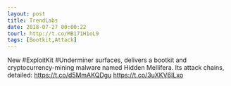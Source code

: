 ```yaml
---
layout: post
title: TrendLabs
date: 2018-07-27 00:00:22
tourl: http://t.co/MB171H1oL9
tags: [Bootkit,Attack]
---
```

New #ExploitKit #Underminer surfaces, delivers a bootkit and cryptocurrency-mining malware named Hidden Mellifera. Its attack chains, detailed: https://t.co/d5MmAKQDgu https://t.co/3uXKV6ILxo